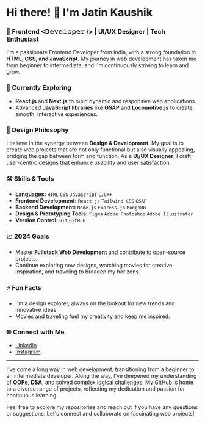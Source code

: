 # Hi there! 👋 I'm Jatin Kaushik

### 🚀 Frontend <D𝚎𝚟𝚎𝚕𝚘𝚙𝚎𝚛 /> | UI/UX Designer | Tech Enthusiast

I'm a passionate Frontend Developer from India, with a strong foundation in **HTML, CSS, and JavaScript**. My journey in web development has taken me from beginner to intermediate, and I'm continuously striving to learn and grow.

### 🌱 Currently Exploring
- **React.js** and **Next.js** to build dynamic and responsive web applications.
- Advanced **JavaScript libraries** like **GSAP** and **Locomotive.js** to create smooth, interactive experiences.

### 🎨 Design Philosophy
I believe in the synergy between **Design & Development**. My goal is to create web projects that are not only functional but also visually appealing, bridging the gap between form and function. As a **UI/UX Designer**, I craft user-centric designs that enhance usability and user satisfaction.

### 🛠️ Skills & Tools
- **Languages:** `HTML` `CSS` `JavaScript` `C/C++`
- **Frontend Development:** `React.js` `Tailwind CSS` `GSAP`
- **Backend Development:** `Node.js` `Express.js` `MongoDB`
- **Design & Prototyping Tools:** `Figma` `Adobe Photoshop` `Adobe Illustrator`
- **Version Control:** `Git` `GitHub`

### 📈 2024 Goals
- Master **Fullstack Web Development** and contribute to open-source projects.
- Continue exploring new designs, watching movies for creative inspiration, and traveling to broaden my horizons.

### ⚡ Fun Facts
- I'm a design explorer, always on the lookout for new trends and innovative ideas.
- Movies and traveling fuel my creativity and keep me inspired.

### 🌐 Connect with Me
- [LinkedIn](https://www.linkedin.com/in/yourprofile)
- [Instagram](https://www.instagram.com/yourprofile)

---

I've come a long way in web development, transitioning from a beginner to an intermediate developer. Along the way, I've deepened my understanding of **OOPs**, **DSA**, and solved complex logical challenges. My GitHub is home to a diverse range of projects, reflecting my dedication and passion for continuous learning.

Feel free to explore my repositories and reach out if you have any questions or suggestions. Let's connect and collaborate on fascinating web projects!
